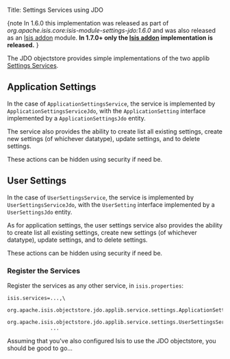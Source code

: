 Title: Settings Services using JDO

{note
In 1.6.0 this implementation was released as part of *org.apache.isis.core:isis-module-settings-jdo:1.6.0* and was also released as an [Isis addon](http://github.com/isisaddons/isis-module-settings) module.  **In 1.7.0+ only the [Isis addon](http://github.com/isisaddons/isis-module-settings) implementation is released.**
}

The JDO objectstore provides simple implementations of the two applib [Settings Services](../../../../reference/services/settings-services.html).

## Application Settings

In the case of `ApplicationSettingsService`, the service is implemented by `ApplicationSettingsServiceJdo`, with the `ApplicationSetting` interface implemented by a `ApplicationSettingsJdo` entity.

The service also provides the ability to create list all existing settings, create new settings (of whichever datatype), update settings, and to delete settings.

These actions can be hidden using security if need be.  


## User Settings

In the case of `UserSettingsService`, the service is implemented by `UserSettingsServiceJdo`, with the `UserSetting` interface implemented by a `UserSettingsJdo` entity.

As for application settings, the user settings service also provides the ability to create list all existing settings, create new settings (of whichever datatype), update settings, and to delete settings.

These actions can be hidden using security if need be.  


### Register the Services

Register the services as any other service, in `isis.properties`:

    isis.services=...,\
                  org.apache.isis.objectstore.jdo.applib.service.settings.ApplicationSettingsServiceJdo,\
                  org.apache.isis.objectstore.jdo.applib.service.settings.UserSettingsServiceJdo,\
                  ...

Assuming that you've also configured Isis to use the JDO objectstore, you should be good to go...

